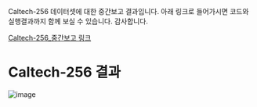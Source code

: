 Caltech-256 데이터셋에 대한 중간보고 결과입니다.
아래 링크로 들어가시면 코드와 실행결과까지 함께 보실 수 있습니다.
감사합니다.

[Caltech-256_중간보고 링크](https://colab.research.google.com/drive/14USKUZPWJaqGrLmPjpNtqOo9m3Adp130?usp=sharing)

# Caltech-256 결과
![image](https://github.com/elmellamo/ML_Image_Classification_Team4/assets/90952132/ebececff-fe9f-4f54-bc17-850572be0188)



